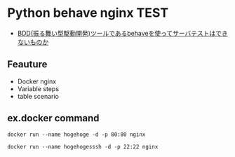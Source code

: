 # Python behave nginx TEST

- [BDD(振る舞い型駆動開発)ツールであるbehaveを使ってサーバテストはできないものか](https://www.ainoniwa.net/pelican/2016/1126a.html)

## Feauture
  - Docker nginx
  - Variable steps
  - table scenario


## ex.docker command
`docker run --name hogehoge -d -p 80:80 nginx`

`docker run --name hogehogesssh -d -p 22:22 nginx`